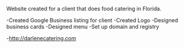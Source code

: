 Website created for a client that does food catering in Florida.

-Created Google Business listing for client
-Created Logo
-Designed business cards
-Designed menu
-Set up domain and registry

-http://darlenecatering.com
